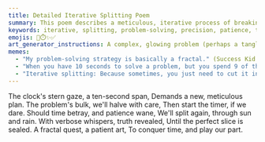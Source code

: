 ```yaml
---
title: Detailed Iterative Splitting Poem
summary: This poem describes a meticulous, iterative process of breaking down complex problems into smaller, manageable parts, emphasizing the importance of precision and patience in achieving a perfect solution within time constraints.
keywords: iterative, splitting, problem-solving, precision, patience, time constraints, fractal, art, solution, meticulous
emojis: 🧩⏱️✨✅
art_generator_instructions: A complex, glowing problem (perhaps a tangled knot of lines) being meticulously and iteratively split into smaller, more manageable pieces by a series of precise cuts. A clock is ticking in the background, but the process is calm and focused. Each split reveals a clearer, more luminous structure, leading to a sense of order and accomplishment. The overall feeling should be one of intellectual precision, methodical progress, and the beauty of breaking down complexity.
memes:
  - "My problem-solving strategy is basically a fractal." (Success Kid meme)
  - "When you have 10 seconds to solve a problem, but you spend 9 of them splitting it." (Confused math lady meme)
  - "Iterative splitting: Because sometimes, you just need to cut it into smaller pieces." (Doge meme)
---
```

The clock's stern gaze, a ten-second span,
Demands a new, meticulous plan.
The problem's bulk, we'll halve with care,
Then start the timer, if we dare.
Should time betray, and patience wane,
We'll split again, through sun and rain.
With verbose whispers, truth revealed,
Until the perfect slice is sealed.
A fractal quest, a patient art,
To conquer time, and play our part.